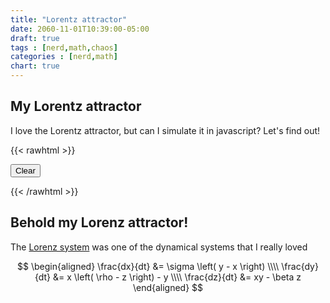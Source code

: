 ```yaml
---
title: "Lorentz attractor"
date: 2060-11-01T10:39:00-05:00
draft: true
tags : [nerd,math,chaos]
categories : [nerd,math]
chart: true
---
```


## My Lorentz attractor
I love the Lorentz attractor, but can I simulate it in javascript? Let's find out!
<!--more-->
{{< rawhtml >}}
<script
src="https://cdnjs.cloudflare.com/ajax/libs/Chart.js/2.9.4/Chart.js">
</script>

<script>
    function resetProj() {
        //alert("CLEAR!");
    }
</script>

<canvas id="Lorentz"></canvas>

<form>
    <button  type="button" onclick="javascript:resetProj();">Clear</button >
</form>

{{< /rawhtml >}}


## Behold my Lorenz attractor!
The [Lorenz system](https://en.wikipedia.org/wiki/Lorenz_system) was one of the dynamical systems that I really loved 

$$ 
\begin{aligned}  
\frac{dx}{dt} &= \sigma \left( y - x \right) \\\\
\frac{dy}{dt} &= x \left( \rho - z \right) - y \\\\
\frac{dz}{dt} &= xy - \beta z
\end{aligned}  
$$ 